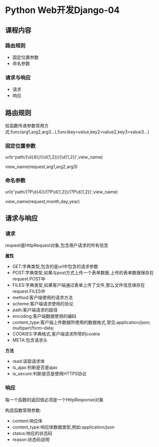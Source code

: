 # Python Web开发Django-04

## 课程内容

### 路由规则

- 固定位置参数
- 命名参数

### 请求与响应

- 请求
- 响应


## 路由规则

给函数传递参数常用方式:func(arg1,arg2,arg3...),func(key=value,key2=value2,key3=value3...)
### 固定位置参数

url(r'path/(\d{4})/(\d{1,2})/(\d{1,2})',view_name)

view_name(request,arg1,arg2,arg3)

### 命名参数

url(r'path/(?P<year>\d{4})/(?P<month>\d{1,2})/(?P<day>\d{1,2})',view_name)

view_name(request,month,day,year)


## 请求与响应

### 请求

request是HttpRequest对象,包含用户请求的所有信息

**属性**

- GET:字典类型,包含的是url中包含的请求参数
- POST:字典类型,如果与post方式上传一个表单数据,上传的表单数据保存在request.POST中
- FILES:字典类型,如果客户端通过表单上传了文件,那么文件信息保存在request.FILES中
- method:客户端使用的请求方法
- scheme:客户端请求使用的协议
- path:客户端请求的路径
- encoding:客户端数据使用的编码
- content_type:客户端上传数据所使用的数据格式,常见:application/json; multipart/form-data;
- COOKIES:字典格式,客户端请求所带的cookie
- META:包含请求头

**方法**

- read:读取请求体
- is_ajax:判断是否是ajax
- is_secure:判断是否是使用HTTPS协议


### 响应

每一个函数的返回值必须是一个HttpResponse对象

构造函数常用参数:
- content:响应体
- content_type:响应体数据类型,例如:application/json
- status:响应的状态码
- reason:状态码说明









